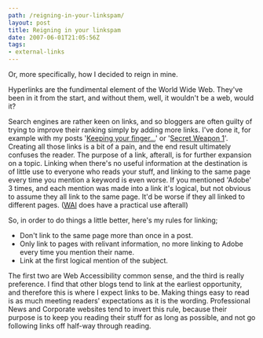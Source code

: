 ```yaml
---
path: /reigning-in-your-linkspam/
layout: post
title: Reigning in your linkspam
date: 2007-06-01T21:05:56Z
tags:
- external-links
---
```


Or, more specifically, how I decided to reign in mine.

Hyperlinks are the fundimental element of the World Wide Web.  They've been in it from the start, and without them, well, it wouldn't be a web, would it?
<!--more-->
Search engines are rather keen on links, and so bloggers are often guilty of trying to improve their ranking simply by adding more links.  I've done it, for example with my posts '<a href="http://www.psyked.co.uk/2007/05/16/secret-weapon-2-smashing-magazine/" title="Open this link in the same window.">Keeping your finger...</a>' or '<a href="http://www.psyked.co.uk/2007/05/15/secret-weapon-1-kuler/" title="Open this link in the same window.">Secret Weapon 1</a>'.  Creating all those links is a bit of a pain, and the end result ultimately confuses the reader.  The purpose of a link, afterall, is for further expansion on a topic.  Linking when there's no useful information at the destination is of little use to everyone who reads your stuff, and linking to the same page every time you mention a keyword is even worse.  If you mentioned 'Adobe' 3 times, and each mention was made into a link it's logical, but not obvious to assume they all link to the same page.  It'd be worse if they all linked to different pages.  (<a href="http://www.w3.org/TR/WAI-WEBCONTENT/#gl-facilitate-navigation" title="Open this link in a new window." target="_blank"><abbr title="Web Accessibility Initative">WAI</abbr></a> does have a practical use afterall)

So, in order to do things a little better, here's my rules for linking;
<ul>
	<li>Don't link to the same page more than once in a post.</li>
	<li>Only link to pages with relivant information, no more linking to Adobe every time you mention their name.</li>
	<li>Link at the first logical mention of the subject.</li>
</ul>
The first two are Web Accessibility common sense, and the third is really preference.  I find that other blogs tend to link at the earliest opportunity, and therefore this is where I expect links to be.  Making things easy to read is as much meeting readers' expectations as it is the wording.  Professional News and Corporate websites tend to invert this rule, because their purpose is to keep you reading their stuff for as long as possible, and not go following links off half-way through reading.